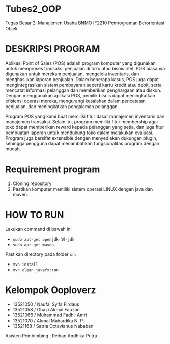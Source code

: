 # Tubes2_OOP
Tugas Besar 2: Manajemen Usaha BNMO IF2210 Pemrograman Berorientasi Objek

# DESKRIPSI PROGRAM
Aplikasi Point of Sales (POS) adalah program komputer yang digunakan untuk memproses transaksi penjualan di toko atau bisnis ritel. POS biasanya digunakan untuk merekam penjualan, mengelola inventaris, dan menghasilkan laporan penjualan. Dalam beberapa kasus, POS juga dapat mengintegrasikan sistem pembayaran seperti kartu kredit atau debit, serta mencatat informasi pelanggan dan memberikan penghargaan atau diskon. Dengan menggunakan aplikasi POS, pemilik bisnis dapat meningkatkan efisiensi operasi mereka, mengurangi kesalahan dalam pencatatan penjualan, dan meningkatkan pengalaman pelanggan.

Program POS yang kami buat memiliki fitur dasar manajemen inventaris dan manajemen transaksi. Selain itu, program memiliki fitur membership agar toko dapat memberikan reward kepada pelanggan yang setia, dan juga fitur pembuatan laporan untuk mendukung toko dalam melakukan evaluasi. Program juga bersifat extensible dengan menyediakan dukungan plugin, sehingga pengguna dapat menambahkan fungsionalitas program dengan mudah.

# Requirement program
1. Cloning repository
2. Pastikan komputer memiliki sistem operasi LINUX dengan java dan maven.

# HOW TO RUN
Lakukan command di bawah ini
- `sudo apt-get openjdk-19-jdk`
- `sudo apt-get maven`

Pastikan directory pada folder `src`
- `mvn install`
- `mvn clean javafx:run`

# Kelompok Ooploverz
- 13521050 / Naufal Syifa Firdaus
- 13521058 / Ghazi Akmal Fauzan
- 13521066 / Muhammad Fadhil Amri
- 13521070 / Akmal Mahardika N. P.
- 13521168 / Satria Octavianus Nababan

Asisten Pembimbing	: Reihan Andhika Putra